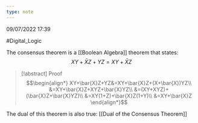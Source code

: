 ```yaml
---
type: note
---
```

09/07/2022 17:39

  #Digital_Logic 

The consensus theorem is a [[Boolean Algebra]] theorem that states:
$$
XY+\bar{X}Z+YZ=XY+\bar{X}Z
$$

>[!abstract] Proof
>$$\begin{align*}
XY+\bar{X}Z+YZ&=XY+\bar{X}Z+(X+\bar{X})YZ\\
&=XY+\bar{X}Z+XYZ+\bar{X}YZ\\
&=(XY+XYZ)+(\bar{X}Z+\bar{X}YZ)\\
&=XY(1+Z)+\bar{X}Z(1+Y)\\
&=XY+\bar{X}Z
\end{align*}$$

The dual of this theorem is also true: [[Dual of the Consensus Theorem]]